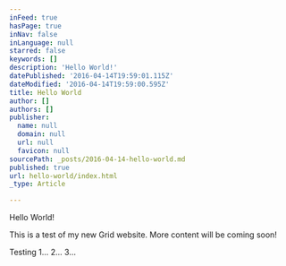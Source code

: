 ```yaml
---
inFeed: true
hasPage: true
inNav: false
inLanguage: null
starred: false
keywords: []
description: 'Hello World!'
datePublished: '2016-04-14T19:59:01.115Z'
dateModified: '2016-04-14T19:59:00.595Z'
title: Hello World
author: []
authors: []
publisher:
  name: null
  domain: null
  url: null
  favicon: null
sourcePath: _posts/2016-04-14-hello-world.md
published: true
url: hello-world/index.html
_type: Article

---
```

Hello World!

This is a test of my new Grid website. More content will be coming soon!

Testing 1... 2... 3...
